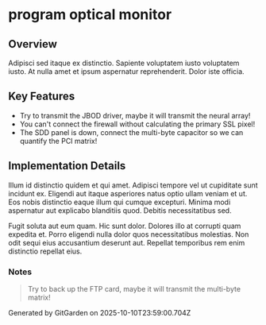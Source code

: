 # program optical monitor

## Overview
Adipisci sed itaque ex distinctio. Sapiente voluptatem iusto voluptatem iusto. At nulla amet et ipsum aspernatur reprehenderit. Dolor iste officia.

## Key Features
- Try to transmit the JBOD driver, maybe it will transmit the neural array!
- You can't connect the firewall without calculating the primary SSL pixel!
- The SDD panel is down, connect the multi-byte capacitor so we can quantify the PCI matrix!

## Implementation Details
Illum id distinctio quidem et qui amet. Adipisci tempore vel ut cupiditate sunt incidunt ex. Eligendi aut itaque asperiores natus optio ullam veniam et ut. Eos nobis distinctio eaque illum qui cumque excepturi. Minima modi aspernatur aut explicabo blanditiis quod. Debitis necessitatibus sed.
 Fugit soluta aut eum quam. Hic sunt dolor. Dolores illo at corrupti quam expedita et. Porro eligendi nulla dolor quos necessitatibus molestias. Non odit sequi eius accusantium deserunt aut. Repellat temporibus rem enim distinctio repellat eius.

### Notes
> Try to back up the FTP card, maybe it will transmit the multi-byte matrix!

Generated by GitGarden on 2025-10-10T23:59:00.704Z